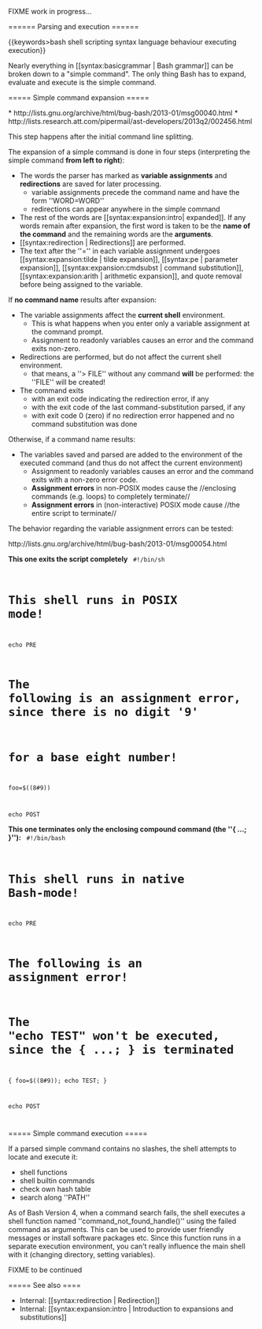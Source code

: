 FIXME work in progress...

====== Parsing and execution ======

{{keywords>bash shell scripting syntax language behaviour executing execution}}

Nearly everything in [[syntax:basicgrammar | Bash grammar]] can be broken down to a &quot;simple command&quot;. The only thing Bash has to expand, evaluate and execute is the simple command.


===== Simple command expansion =====
<div center round info 60%>
  * http://lists.gnu.org/archive/html/bug-bash/2013-01/msg00040.html
  * http://lists.research.att.com/pipermail/ast-developers/2013q2/002456.html
</div>

This step happens after the initial command line splitting.

The expansion of a simple command is done in four steps (interpreting the simple command **from left to right**):
  - The words the parser has marked as **variable assignments** and **redirections** are saved for later processing.
    * variable assignments precede the command name and have the form ''WORD=WORD''
    * redirections can appear anywhere in the simple command
  - The rest of the words are [[syntax:expansion:intro| expanded]]. If any words remain after expansion, the first word is taken to be the **name of the command** and the remaining words are the **arguments**.
  - [[syntax:redirection | Redirections]] are performed.
  - The text after the ''='' in each variable assignment undergoes [[syntax:expansion:tilde | tilde expansion]], [[syntax:pe | parameter expansion]], [[syntax:expansion:cmdsubst | command substitution]], [[syntax:expansion:arith | arithmetic expansion]], and quote removal before being assigned to the variable.

If **no command name** results after expansion:
  * The variable assignments affect the **current shell** environment.
    * This is what happens when you enter only a variable assignment at the command prompt.
    * Assignment to readonly variables causes an error and the command exits non-zero.
  * Redirections are performed, but do not affect the current shell environment.
    * that means, a ''> FILE'' without any command **will** be performed: the ''FILE'' will be created!
  * The command exits
    * with an exit code indicating the redirection error, if any
    * with the exit code of the last command-substitution parsed, if any
    * with exit code 0 (zero) if no redirection error happened and no command substitution was done

Otherwise, if a command name results:
  * The variables saved and parsed are added to the environment of the executed command (and thus do not affect the current environment)
    * Assignment to readonly variables causes an error and the command exits with a non-zero error code.
    * **Assignment errors** in non-POSIX modes cause the //enclosing commands (e.g. loops) to completely terminate//
    * **Assignment errors** in (non-interactive) POSIX mode cause //the entire script to terminate//

The behavior regarding the variable assignment errors can be tested:
<div center round info 60%>http://lists.gnu.org/archive/html/bug-bash/2013-01/msg00054.html</div>

**__This one exits the script completely__**
<code>
#!/bin/sh
# This shell runs in POSIX mode!

echo PRE

# The following is an assignment error, since there is no digit '9'
# for a base eight number!
foo=$((8#9))

echo POST
</code>


**__This one terminates only the enclosing compound command (the ''{ ...; }''):__**
<code>
#!/bin/bash
# This shell runs in native Bash-mode!

echo PRE

# The following is an assignment error!
# The &quot;echo TEST&quot; won't be executed, since the { ...; } is terminated
{ foo=$((8#9)); echo TEST; }

echo POST

</code>

===== Simple command execution =====

If a parsed simple command contains no slashes, the shell attempts to locate and execute it:
  * shell functions
  * shell builtin commands
  * check own hash table
  * search along ''PATH''

As of Bash Version 4, when a command search fails, the shell executes a shell function named ''command_not_found_handle()'' using the failed command as arguments. This can be used to provide user friendly messages or install software packages etc. Since this function runs in a separate execution environment, you can't really influence the main shell with it (changing directory, setting variables).

FIXME to be continued


===== See also ====
  * Internal: [[syntax:redirection | Redirection]]
  * Internal: [[syntax:expansion:intro | Introduction to expansions and substitutions]]

